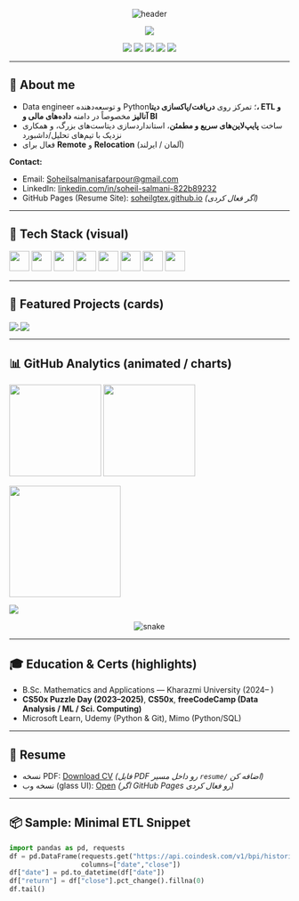 <!-- Header with animated capsule -->
<p align="center">
  <img src="https://capsule-render.vercel.app/api?type=waving&height=180&color=0:6ec9ff,100:b388ff&text=Soheil%20Salmani&fontAlign=50&fontAlignY=38&fontSize=38&desc=Data%20Engineer%20%7C%20Python%20%7C%20ETL%20%26%20Analytics&descAlign=50&descAlignY=62&fontColor=ffffff" alt="header"/>
</p>

<!-- Typing effect -->
<p align="center">
  <a href="https://github.com/SoheilGtex">
    <img src="https://readme-typing-svg.herokuapp.com?color=6EC9FF&center=true&vCenter=true&width=700&lines=Data+Engineer+%E2%80%94+Python+%E2%80%94+ETL%2C+BI%2C+EDA;Financial+Data+Pipelines+%26+Analytics;Open+to+Work+%28Germany+%2F+Ireland%29"/>
  </a>
</p>

<!-- Badges -->
<p align="center">
  <img src="https://komarev.com/ghpvc/?username=SoheilGtex&style=for-the-badge&color=6ec9ff" />
  <img src="https://img.shields.io/badge/Python-3.11+-6ec9ff?style=for-the-badge&logo=python&logoColor=white" />
  <img src="https://img.shields.io/badge/SQL-PostgreSQL%20%7C%20SQLite-b388ff?style=for-the-badge&logo=postgresql&logoColor=white" />
  <img src="https://img.shields.io/badge/ETL-Pandas%20%7C%20NumPy-6ec9ff?style=for-the-badge&logo=pandas&logoColor=white" />
  <img src="https://img.shields.io/badge/Linux-Bash-b388ff?style=for-the-badge&logo=linux&logoColor=white" />
</p>

---

## 👋 About me
- Data engineer و توسعه‌دهنده Python؛ تمرکز روی **دریافت/پاکسازی دیتا، ETL و آنالیز** مخصوصاً در دامنه **داده‌های مالی و BI**  
- ساخت **پایپ‌لاین‌های سریع و مطمئن**، استانداردسازی دیتاست‌های بزرگ، و همکاری نزدیک با تیم‌های تحلیل/داشبورد  
- فعال برای **Remote** و **Relocation** (آلمان / ایرلند)  

**Contact:**  
- Email: <a href="mailto:Soheilsalmanisafarpour@gmail.com">Soheilsalmanisafarpour@gmail.com</a>  
- LinkedIn: <a href="https://www.linkedin.com/in/soheil-salmani-822b89232">linkedin.com/in/soheil-salmani-822b89232</a>  
- GitHub Pages (Resume Site): <a href="https://soheilgtex.github.io">soheilgtex.github.io</a> *(اگر فعال کردی)*

---

## 🧰 Tech Stack (visual)
<p align="left">
  <img src="https://cdn.jsdelivr.net/gh/devicons/devicon/icons/python/python-original.svg" height="36" />
  <img src="https://cdn.jsdelivr.net/gh/devicons/devicon/icons/pandas/pandas-original.svg" height="36" />
  <img src="https://cdn.jsdelivr.net/gh/devicons/devicon/icons/numpy/numpy-original.svg" height="36" />
  <img src="https://cdn.jsdelivr.net/gh/devicons/devicon/icons/postgresql/postgresql-original.svg" height="36" />
  <img src="https://cdn.jsdelivr.net/gh/devicons/devicon/icons/sqlite/sqlite-original.svg" height="36" />
  <img src="https://cdn.jsdelivr.net/gh/devicons/devicon/icons/git/git-original.svg" height="36" />
  <img src="https://cdn.jsdelivr.net/gh/devicons/devicon/icons/linux/linux-original.svg" height="36" />
  <img src="https://cdn.jsdelivr.net/gh/devicons/devicon/icons/bash/bash-original.svg" height="36" />
</p>

---

## 🚀 Featured Projects (cards)
<a href="https://github.com/SoheilGtex/finance-data-pipelines-pro-crypto">
  <img align="center" src="https://github-readme-stats.vercel.app/api/pin/?username=SoheilGtex&repo=finance-data-pipelines-pro-crypto&theme=react&hide_border=true" />
</a>
<a href="https://github.com/SoheilGtex/voice-cloning-sv2tts-pro">
  <img align="center" src="https://github-readme-stats.vercel.app/api/pin/?username=SoheilGtex&repo=voice-cloning-sv2tts-pro&theme=react&hide_border=true" />
</a>

---

## 📊 GitHub Analytics (animated / charts)
<p>
  <img height="165" src="https://github-readme-stats.vercel.app/api?username=SoheilGtex&show_icons=true&theme=react&hide_border=true" />
  <img height="165" src="https://github-readme-streak-stats.herokuapp.com/?user=SoheilGtex&theme=react&hide_border=true" />
</p>

<p>
  <img height="200" src="https://github-readme-activity-graph.vercel.app/graph?username=SoheilGtex&bg_color=0d1117&color=6ec9ff&line=b388ff&point=6ec9ff&area=true&hide_border=true" />
</p>

<p>
  <img src="https://github-profile-trophy.vercel.app/?username=SoheilGtex&theme=onestar&no-frame=true&row=1&column=6" />
</p>

<!-- Contribution Snake (needs workflow below) -->
<p align="center">
  <img src="https://raw.githubusercontent.com/SoheilGtex/SoheilGtex/output/snake.svg" alt="snake"/>
</p>

---

## 🎓 Education & Certs (highlights)
- B.Sc. Mathematics and Applications — Kharazmi University (2024– )  
- **CS50x Puzzle Day (2023–2025)**, **CS50x**, **freeCodeCamp (Data Analysis / ML / Sci. Computing)**  
- Microsoft Learn, Udemy (Python & Git), Mimo (Python/SQL)

---

## 📝 Resume
- نسخه PDF: [Download CV](./resume/Soheil_Salmani_CV.pdf) *(فایل PDF رو داخل مسیر `resume/` اضافه کن)*  
- نسخه وب (glass UI): [Open](https://soheilgtex.github.io) *(اگر GitHub Pages رو فعال کردی)*

---

## 📦 Sample: Minimal ETL Snippet
```python
import pandas as pd, requests
df = pd.DataFrame(requests.get("https://api.coindesk.com/v1/bpi/historical/close.json").json()["bpi"].items(),
                  columns=["date","close"])
df["date"] = pd.to_datetime(df["date"])
df["return"] = df["close"].pct_change().fillna(0)
df.tail()
